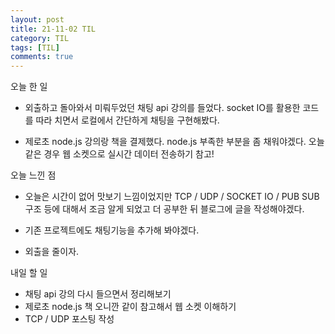 ```yaml
---
layout: post
title: 21-11-02 TIL
category: TIL
tags: [TIL]
comments: true
---
```


오늘 한 일
- 외출하고 돌아와서 미뤄두었던 채팅 api 강의를 들었다. socket IO를 활용한 코드를 따라 치면서 로컬에서 간단하게 채팅을 구현해봤다.

- 제로초 node.js 강의랑 책을 결제했다. node.js 부족한 부분을 좀 채워야겠다. 오늘 같은 경우 웹 소켓으로 실시간 데이터 전송하기 참고!

오늘 느낀 점 
- 오늘은 시간이 없어 맛보기 느낌이었지만 TCP / UDP / SOCKET IO / PUB SUB 구조 등에 대해서 조금 알게 되었고 더 공부한 뒤 블로그에 글을 작성해야겠다.

- 기존 프로젝트에도 채팅기능을 추가해 봐야겠다.

- 외출을 줄이자.

내일 할 일 
- 채팅 api 강의 다시 들으면서 정리해보기 
- 제로초 node.js 책 오니깐 같이 참고해서 웹 소켓 이해하기
- TCP / UDP 포스팅 작성
